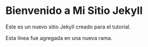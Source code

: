 # Bienvenido a Mi Sitio Jekyll

Este es un nuevo sitio Jekyll creado para el tutorial.

Esta línea fue agregada en una nueva rama.
